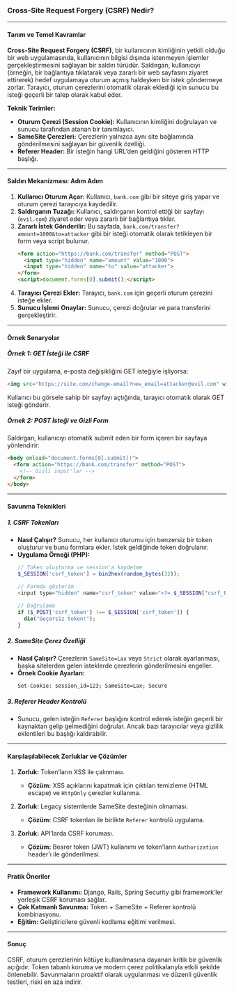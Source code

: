 ### Cross-Site Request Forgery (CSRF) Nedir? 

---

#### **Tanım ve Temel Kavramlar**
**Cross-Site Request Forgery (CSRF)**, bir kullanıcının kimliğinin yetkili olduğu bir web uygulamasında, kullanıcının bilgisi dışında istenmeyen işlemler gerçekleştirmesini sağlayan bir saldırı türüdür. Saldırgan, kullanıcıyı (örneğin, bir bağlantıya tıklatarak veya zararlı bir web sayfasını ziyaret ettirerek) hedef uygulamaya oturum açmış haldeyken bir istek göndermeye zorlar. Tarayıcı, oturum çerezlerini otomatik olarak eklediği için sunucu bu isteği geçerli bir talep olarak kabul eder.

**Teknik Terimler:**
- **Oturum Çerezi (Session Cookie):** Kullanıcının kimliğini doğrulayan ve sunucu tarafından atanan bir tanımlayıcı.
- **SameSite Çerezleri:** Çerezlerin yalnızca aynı site bağlamında gönderilmesini sağlayan bir güvenlik özelliği.
- **Referer Header:** Bir isteğin hangi URL’den geldiğini gösteren HTTP başlığı.

---

#### **Saldırı Mekanizması: Adım Adım**
1. **Kullanıcı Oturum Açar:** Kullanıcı, `bank.com` gibi bir siteye giriş yapar ve oturum çerezi tarayıcıya kaydedilir.
2. **Saldırganın Tuzağı:** Kullanıcı, saldırganın kontrol ettiği bir sayfayı (`evil.com`) ziyaret eder veya zararlı bir bağlantıya tıklar.
3. **Zararlı İstek Gönderilir:** Bu sayfada, `bank.com/transfer?amount=1000&to=attacker` gibi bir isteği otomatik olarak tetikleyen bir form veya script bulunur.
   ```html
   <form action="https://bank.com/transfer" method="POST">
     <input type="hidden" name="amount" value="1000">
     <input type="hidden" name="to" value="attacker">
   </form>
   <script>document.forms[0].submit();</script>
   ```
4. **Tarayıcı Çerezi Ekler:** Tarayıcı, `bank.com` için geçerli oturum çerezini isteğe ekler.
5. **Sunucu İşlemi Onaylar:** Sunucu, çerezi doğrular ve para transferini gerçekleştirir.

---

#### **Örnek Senaryolar**
##### **Örnek 1: GET İsteği ile CSRF**
Zayıf bir uygulama, e-posta değişikliğini GET isteğiyle işliyorsa:
```html
<img src="https://site.com/change-email?new_email=attacker@evil.com" width="0" height="0">
```
Kullanıcı bu görsele sahip bir sayfayı açtığında, tarayıcı otomatik olarak GET isteği gönderir.

##### **Örnek 2: POST İsteği ve Gizli Form**
Saldırgan, kullanıcıyı otomatik submit eden bir form içeren bir sayfaya yönlendirir:
```html
<body onload="document.forms[0].submit()">
  <form action="https://bank.com/transfer" method="POST">
    <!-- Gizli input'lar -->
  </form>
</body>
```

---

#### **Savunma Teknikleri**
##### 1. **CSRF Tokenları**
- **Nasıl Çalışır?** Sunucu, her kullanıcı oturumu için benzersiz bir token oluşturur ve bunu formlara ekler. İstek geldiğinde token doğrulanır.
- **Uygulama Örneği (PHP):**
  ```php
  // Token oluşturma ve session'a kaydetme
  $_SESSION['csrf_token'] = bin2hex(random_bytes(32));

  // Formda gösterim
  <input type="hidden" name="csrf_token" value="<?= $_SESSION['csrf_token'] ?>">

  // Doğrulama
  if ($_POST['csrf_token'] !== $_SESSION['csrf_token']) {
    die("Geçersiz token!");
  }
  ```

##### 2. **SameSite Çerez Özelliği**
- **Nasıl Çalışır?** Çerezlerin `SameSite=Lax` veya `Strict` olarak ayarlanması, başka sitelerden gelen isteklerde çerezlerin gönderilmesini engeller.
- **Örnek Cookie Ayarları:**
  ```http
  Set-Cookie: session_id=123; SameSite=Lax; Secure
  ```

##### 3. **Referer Header Kontrolü**
- Sunucu, gelen isteğin `Referer` başlığını kontrol ederek isteğin geçerli bir kaynaktan gelip gelmediğini doğrular. Ancak bazı tarayıcılar veya gizlilik eklentileri bu başlığı kaldırabilir.

---

#### **Karşılaşılabilecek Zorluklar ve Çözümler**
1. **Zorluk:** Token’ların XSS ile çalınması.
   - **Çözüm:** XSS açıklarını kapatmak için çıktıları temizleme (HTML escape) ve `HttpOnly` çerezler kullanma.

2. **Zorluk:** Legacy sistemlerde SameSite desteğinin olmaması.
   - **Çözüm:** CSRF tokenları ile birlikte `Referer` kontrolü uygulama.

3. **Zorluk:** API’larda CSRF koruması.
   - **Çözüm:** Bearer token (JWT) kullanımı ve token’ların `Authorization` header’ı ile gönderilmesi.

---

#### **Pratik Öneriler**
- **Framework Kullanımı:** Django, Rails, Spring Security gibi framework’ler yerleşik CSRF koruması sağlar.
- **Çok Katmanlı Savunma:** Token + SameSite + Referer kontrolü kombinasyonu.
- **Eğitim:** Geliştiricilere güvenli kodlama eğitimi verilmesi.

---

#### **Sonuç**
CSRF, oturum çerezlerinin kötüye kullanılmasına dayanan kritik bir güvenlik açığıdır. Token tabanlı koruma ve modern çerez politikalarıyla etkili şekilde önlenebilir. Savunmaların proaktif olarak uygulanması ve düzenli güvenlik testleri, riski en aza indirir.